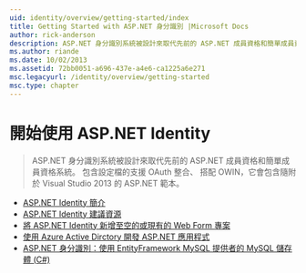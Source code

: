 ```yaml
---
uid: identity/overview/getting-started/index
title: Getting Started with ASP.NET 身分識別 |Microsoft Docs
author: rick-anderson
description: ASP.NET 身分識別系統被設計來取代先前的 ASP.NET 成員資格和簡單成員資格系統。 它包含設定檔的支援，OAuth 一切...
ms.author: riande
ms.date: 10/02/2013
ms.assetid: 72bb0051-a696-437e-a4e6-ca1225a6e271
msc.legacyurl: /identity/overview/getting-started
msc.type: chapter
---
```

<a name="getting-started-with-aspnet-identity"></a>開始使用 ASP.NET Identity
====================
> ASP.NET 身分識別系統被設計來取代先前的 ASP.NET 成員資格和簡單成員資格系統。 包含設定檔的支援 OAuth 整合、 搭配 OWIN，它會包含隨附於 Visual Studio 2013 的 ASP.NET 範本。


- [ASP.NET Identity 簡介](introduction-to-aspnet-identity.md)
- [ASP.NET Identity 建議資源](aspnet-identity-recommended-resources.md)
- [將 ASP.NET Identity 新增至空的或現有的 Web Form 專案](adding-aspnet-identity-to-an-empty-or-existing-web-forms-project.md)
- [使用 Azure Active Dirctory 開發 ASP.NET 應用程式](developing-aspnet-apps-with-windows-azure-active-directory.md)
- [ASP.NET 身分識別：使用 EntityFramework MySQL 提供者的 MySQL 儲存體 (C#)](aspnet-identity-using-mysql-storage-with-an-entityframework-mysql-provider.md)

